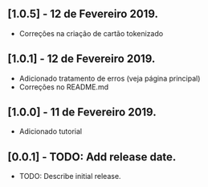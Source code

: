 ## [1.0.5] - 12 de Fevereiro 2019.

* Correções na criação de cartão tokenizado

## [1.0.1] - 12 de Fevereiro 2019.

* Adicionado tratamento de erros (veja página principal)
* Correções no README.md

## [1.0.0] - 11 de Fevereiro 2019.

* Adicionado tutorial

## [0.0.1] - TODO: Add release date.

* TODO: Describe initial release.
